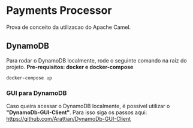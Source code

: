 # Payments Processor

Prova de conceito da utilizacao do Apache Camel.

## DynamoDB

Para rodar o DynamoDB localmente, rode o seguinte comando na raiz do projeto.
__Pre-requisitos: docker e docker-compose__

```shell
docker-compose up
```

### GUI para DynamoDB

Caso queira acessar o DynamoDB localmente, é possivel utilizar o **"DynamoDb-GUI-Client"**.
Para isso siga os passos aqui: https://github.com/Arattian/DynamoDb-GUI-Client